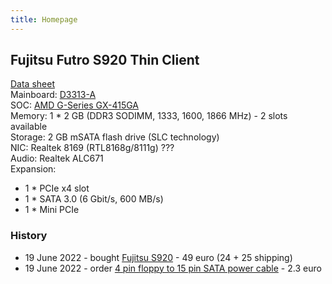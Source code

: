 ```yaml
---
title: Homepage
---
```


## Fujitsu Futro S920 Thin Client
[Data sheet](/assets/fujitsu-s920-datasheet.pdf)  
Mainboard: [D3313-A](/assets/Manual_D3313.pdf)  
SOC: [AMD G-Series GX-415GA](https://www.amd.com/en/products/embedded-g-series-2nd-gen)  
Memory: 1 * 2 GB (DDR3 SODIMM, 1333, 1600, 1866 MHz) - 2 slots available  
Storage: 2 GB mSATA flash drive (SLC technology)  
NIC: Realtek 8169 (RTL8168g/8111g) ???  
Audio: Realtek ALC671  
Expansion:
- 1 * PCIe x4 slot
- 1 * SATA 3.0 (6 Gbit/s, 600 MB/s)
- 1 * Mini PCIe

### History
- 19 June 2022 - bought [Fujitsu S920](https://www.ebay.com/itm/115139758982) - 49 euro (24 + 25 shipping)
- 19 June 2022 - order [4 pin floppy to 15 pin SATA power cable](https://www.aliexpress.com/item/32961740593.html) - 2.3 euro